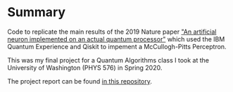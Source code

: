 # Summary
Code to replicate the main results of the 2019 Nature paper ["An artificial neuron implemented on an actual quantum processor"](https://arxiv.org/abs/1811.02266) which used the IBM Quantum Experience and Qiskit to impement a McCullogh-Pitts Perceptron.

This was my final project for a Quantum Algorithms class I took at the University of Washington (PHYS 576) in Spring 2020.

The project report can be found [in this repository](Lorenz_576_Final_Project.pdf).
